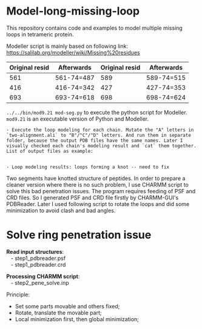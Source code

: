 # Model-long-missing-loop
This repository contains code and examples to model multiple missing loops in tetrameric protein.

Modeller script is mainly based on following link: https://salilab.org/modeller/wiki/Missing%20residues 


|	Original resid	| Afterwards	| Original resid	|Afterwards |
|--- | --- | --- | --- |
|	561	| 561-74=487	| 589	| 589-74=515 |
|	416	|416-74=342	| 427	| 427-74=353 |
|	693	|693-74=618	| 698	| 698-74=624 |

`../../bin/mod9.21 mod-seg.py` to execute the python script for Modeller. `mod9.21` is an executable version of Python and Modeller.

	- Execute the loop modeling for each chain. Mutate the "A" letters in `two-alignment.ali` to "B"/"C"/"D" letters. And run them in separate folder, because the output PDB files have the same names. Later I visually checked each chain's modeling result and `cat` them together.
	List of output files as example:


	- Loop modeling results: loops forming a knot -- need to fix 
  Two segments have knotted structure of peptides. In order to prepare a cleaner version where there is no such problem, I use CHARMM script to solve this bad penetration issues. The program requires feeding of PSF and CRD files. So I generated PSF and CRD file firstly by CHARMM-GUI's PDBReader. Later I used following script to rotate the loops and did some minimization to avoid clash and bad angles.

# Solve ring penetration issue

**Read input structures**:  
&nbsp;&nbsp; - step1_pdbreader.psf  
&nbsp;&nbsp; - step1_pdbreader.crd  
  
**Processing CHARMM script**:  
&nbsp;&nbsp; - step2_pene_solve.inp

Principle:  
- Set some parts movable and others fixed;  
- Rotate, translate the movable part;  
- Local minimization first, then global minimization;
